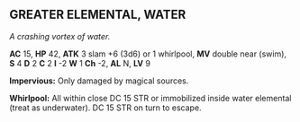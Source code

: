 ## GREATER ELEMENTAL, WATER

_A crashing vortex of water._

**AC** 15, **HP** 42, **ATK** 3 slam +6 (3d6) or 1 whirlpool, **MV** double near (swim), **S** 4 **D** 2 **C** 2 **I** -2 **W** 1 **Ch** -2, **AL** N, **LV** 9

**Impervious:** Only damaged by magical sources.

**Whirlpool:** All within close DC 15 STR or immobilized inside water elemental (treat as underwater). DC 15 STR on turn to escape.

